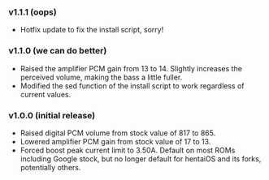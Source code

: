 ### v1.1.1 (oops)
- Hotfix update to fix the install script, sorry!

### v1.1.0 (we can do better)
- Raised the amplifier PCM gain from 13 to 14. Slightly increases the perceived volume, making the bass a little fuller.
- Modified the sed function of the install script to work regardless of current values.

### v1.0.0 (initial release)
- Raised digital PCM volume from stock value of 817 to 865.
- Lowered amplifier PCM gain from stock value of 17 to 13.
- Forced boost peak current limit to 3.50A. Default on most ROMs including Google stock, but no longer default for hentaiOS and its forks, potentially others.
